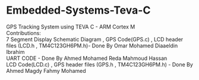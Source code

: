 # Embedded-Systems-Teva-C
GPS Tracking System using TEVA C - ARM Cortex M  </br>
Contributions: </br>
7 Segment Display Schematic Diagram , GPS Code(GPS.c) , LCD header files (LCD.h , TM4C123GH6PM.h)- Done By Omar Mohamed Diaaeldin Ibrahim </br>
UART CODE - Done By Ahmed Mohamed Reda Mahmoud Hassan </br>
LCD Code(LCD.c) , GPS header files (GPS.h , TM4C123GH6PM.h) - Done By Ahmed Magdy Fahmy Mohamed   </br>

